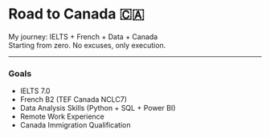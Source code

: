 # Road to Canada 🇨🇦

My journey: IELTS + French + Data + Canada  
Starting from zero. No excuses, only execution.

---

### Goals
- IELTS 7.0  
- French B2 (TEF Canada NCLC7)  
- Data Analysis Skills (Python + SQL + Power BI)  
- Remote Work Experience  
- Canada Immigration Qualification
